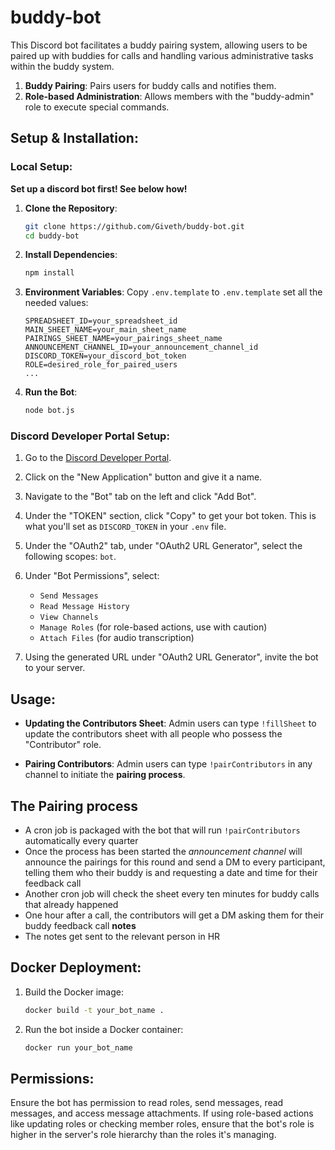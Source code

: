 # buddy-bot

This Discord bot facilitates a buddy pairing system, allowing users to be paired up with buddies for calls and handling various administrative tasks within the buddy system.

1. **Buddy Pairing**: Pairs users for buddy calls and notifies them.
2. **Role-based Administration**: Allows members with the "buddy-admin" role to execute special commands.

## Setup & Installation:

### Local Setup:

**Set up a discord bot first! See below how!**

1. **Clone the Repository**:
   ```bash
   git clone https://github.com/Giveth/buddy-bot.git
   cd buddy-bot
   ```

2. **Install Dependencies**:
   ```bash
   npm install
   ```

3. **Environment Variables**:
   Copy `.env.template` to `.env.template` set all the needed values:
   ```
   SPREADSHEET_ID=your_spreadsheet_id
   MAIN_SHEET_NAME=your_main_sheet_name
   PAIRINGS_SHEET_NAME=your_pairings_sheet_name
   ANNOUNCEMENT_CHANNEL_ID=your_announcement_channel_id
   DISCORD_TOKEN=your_discord_bot_token
   ROLE=desired_role_for_paired_users
   ...
   ```

4. **Run the Bot**:
   ```bash
   node bot.js
   ```

### Discord Developer Portal Setup:

1. Go to the [Discord Developer Portal](https://discord.com/developers/applications).
2. Click on the "New Application" button and give it a name.
3. Navigate to the "Bot" tab on the left and click "Add Bot".
4. Under the "TOKEN" section, click "Copy" to get your bot token. This is what you'll set as `DISCORD_TOKEN` in your `.env` file.
5. Under the "OAuth2" tab, under "OAuth2 URL Generator", select the following scopes: `bot`.
6. Under "Bot Permissions", select:
   - `Send Messages`
   - `Read Message History`
   - `View Channels`
   - `Manage Roles` (for role-based actions, use with caution)
   - `Attach Files` (for audio transcription)

7. Using the generated URL under "OAuth2 URL Generator", invite the bot to your server.

## Usage:

- **Updating the Contributors Sheet**:
  Admin users can type `!fillSheet` to update the contributors sheet with all people who possess the "Contributor" role.

- **Pairing Contributors**:
  Admin users can type `!pairContributors` in any channel to initiate the **pairing process**.

## The Pairing process
- A cron job is packaged with the bot that will run `!pairContributors` automatically every quarter
- Once the process has been started the *announcement channel* will announce the pairings for this round and send a DM to every participant, telling them who their buddy is and requesting a date and time for their feedback call
- Another cron job will check the sheet every ten minutes for buddy calls that already happened
- One hour after a call, the contributors will get a DM asking them for their buddy feedback call **notes**
- The notes get sent to the relevant person in HR

## Docker Deployment:

1. Build the Docker image:
   ```bash
   docker build -t your_bot_name .
   ```

2. Run the bot inside a Docker container:
   ```bash
   docker run your_bot_name
   ```

## Permissions:

Ensure the bot has permission to read roles, send messages, read messages, and access message attachments. If using role-based actions like updating roles or checking member roles, ensure that the bot's role is higher in the server's role hierarchy than the roles it's managing.
